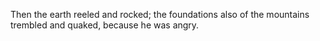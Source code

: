 Then the earth reeled and rocked; the foundations also of the mountains trembled and quaked, because he was angry.

